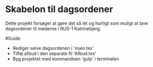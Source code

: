 # Skabelon til dagsordener

Dette projekt forsøger at gøre det så let og hurtigt som muligt at lave dagsordener til møderne i RUS-1 
Katrinebjerg.

#Guide

* Rediger selve dagsordenen i 'main.tex'
* Tilføj afbud i den separate fil 'Afbud.tex'
* Byg projektet med kommandoen 'gulp' i terminalen
